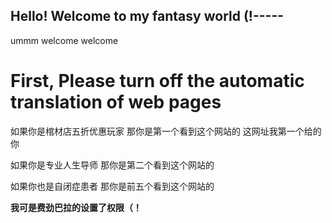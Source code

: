 ## Hello! Welcome to my fantasy world (!----- ##

ummm welcome welcome

# First, Please turn off the automatic translation of web pages

如果你是棺材店五折优惠玩家 那你是第一个看到这个网站的 这网址我第一个给的你

如果你是专业人生导师 那你是第二个看到这个网站的

如果你也是自闭症患者 那你是前五个看到这个网站的

**我可是费劲巴拉的设置了权限（！**
